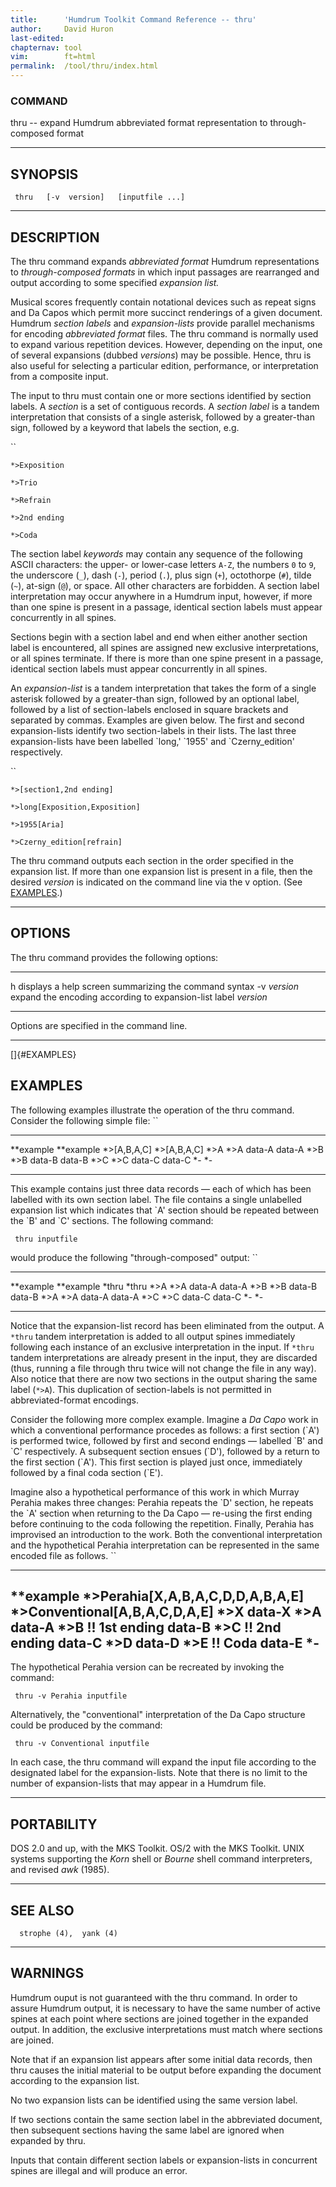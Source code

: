 ```yaml
---
title:		'Humdrum Toolkit Command Reference -- thru'
author:		David Huron
last-edited:
chapternav:	tool
vim:		ft=html
permalink:	/tool/thru/index.html
---
```


### COMMAND

<span class="tool">thru</span> -- expand Humdrum abbreviated format representation to
through-composed format

------------------------------------------------------------------------

## SYNOPSIS ##

` thru   [-v  version]   [inputfile ...]`

------------------------------------------------------------------------

## DESCRIPTION ##

The <span class="tool">thru</span> command expands *abbreviated format* Humdrum
representations to *through-composed formats* in which input passages
are rearranged and output according to some specified *expansion list.*

Musical scores frequently contain notational devices such as repeat
signs and Da Capos which permit more succinct renderings of a given
document. Humdrum *section labels* and *expansion-lists* provide
parallel mechanisms for encoding *abbreviated format* files. The
<span class="tool">thru</span> command is normally used to expand various repetition devices.
However, depending on the input, one of several expansions (dubbed
*versions*) may be possible. Hence, <span class="tool">thru</span> is also useful for
selecting a particular edition, performance, or interpretation from a
composite input.

The input to <span class="tool">thru</span> must contain one or more sections identified by
section labels. A *section* is a set of contiguous records. A *section
label* is a tandem interpretation that consists of a single asterisk,
followed by a greater-than sign, followed by a keyword that labels the
section, e.g.

``

`*>Exposition`

`*>Trio`

`*>Refrain`

`*>2nd ending`

`*>Coda `

The section label *keywords* may contain any sequence of the following
ASCII characters: the upper- or lower-case letters `A-Z`, the numbers
`0` to `9`, the underscore (`_`), dash (`-`), period (`.`), plus sign
(`+`), octothorpe (`#`), tilde (`~`), at-sign (`@`), or space. All other
characters are forbidden. A section label interpretation may occur
anywhere in a Humdrum input, however, if more than one spine is present
in a passage, identical section labels must appear concurrently in all
spines.

Sections begin with a section label and end when either another section
label is encountered, all spines are assigned new exclusive
interpretations, or all spines terminate. If there is more than one
spine present in a passage, identical section labels must appear
concurrently in all spines.

An *expansion-list* is a tandem interpretation that takes the form of a
single asterisk followed by a greater-than sign, followed by an optional
label, followed by a list of section-labels enclosed in square brackets
and separated by commas. Examples are given below. The first and second
expansion-lists identify two section-labels in their lists. The last
three expansion-lists have been labelled \`long,\' \`1955\' and
\`Czerny\_edition\' respectively.

``

`*>[section1,2nd ending]`

`*>long[Exposition,Exposition]`

`*>1955[Aria]`

`*>Czerny_edition[refrain] `

The <span class="tool">thru</span> command outputs each section in the order specified in the
expansion list. If more than one expansion list is present in a file,
then the desired *version* is indicated on the command line via the
<span class="option">v</span> option. (See [EXAMPLES](#EXAMPLES).)

------------------------------------------------------------------------

## OPTIONS ##

The <span class="tool">thru</span> command provides the following options:

-------------- -----------------------------------------------------------------
<span class="option">h</span>         displays a help screen summarizing the command syntax
-v *version*   expand the encoding according to expansion-list label *version*
-------------- -----------------------------------------------------------------

Options are specified in the command line.

------------------------------------------------------------------------

[]{#EXAMPLES}

## EXAMPLES ##

The following examples illustrate the operation of the <span class="tool">thru</span> command.
Consider the following simple file: ``

----------------- -----------------
\*\*example       \*\*example
\*\>\[A,B,A,C\]   \*\>\[A,B,A,C\]
\*\>A             \*\>A
data-A            data-A
\*\>B             \*\>B
data-B            data-B
\*\>C             \*\>C
data-C            data-C
\*-               \*-
----------------- -----------------

This example contains just three data records &mdash; each of which has been
labelled with its own section label. The file contains a single
unlabelled expansion list which indicates that \`A\' section should be
repeated between the \`B\' and \`C\' sections. The following command:

` thru inputfile`

would produce the following \"through-composed\" output: ``

------------- -------------
\*\*example   \*\*example
\*thru        \*thru
\*\>A         \*\>A
data-A        data-A
\*\>B         \*\>B
data-B        data-B
\*\>A         \*\>A
data-A        data-A
\*\>C         \*\>C
data-C        data-C
\*-           \*-
------------- -------------

Notice that the expansion-list record has been eliminated from the
output. A `*thru` tandem interpretation is added to all output spines
immediately following each instance of an exclusive interpretation in
the input. If `*thru` tandem interpretations are already present in the
input, they are discarded (thus, running a file through <span class="tool">thru</span> twice
will not change the file in any way). Also notice that there are now two
sections in the output sharing the same label (`*>A`). This duplication
of section-labels is not permitted in abbreviated-format encodings.

Consider the following more complex example. Imagine a *Da Capo* work in
which a conventional performance procedes as follows: a first section
(\`A\') is performed twice, followed by first and second endings &mdash;
labelled \`B\' and \`C\' respectively. A subsequent section ensues
(\`D\'), followed by a return to the first section (\`A\'). This first
section is played just once, immediately followed by a final coda
section (\`E\').

Imagine also a hypothetical performance of this work in which Murray
Perahia makes three changes: Perahia repeats the \`D\' section, he
repeats the \`A\' section when returning to the Da Capo &mdash; re-using the
first ending before continuing to the coda following the repetition.
Finally, Perahia has improvised an introduction to the work. Both the
conventional interpretation and the hypothetical Perahia interpretation
can be represented in the same encoded file as follows. ``

--------------------------------------
\*\*example
\*\>Perahia\[X,A,B,A,C,D,D,A,B,A,E\]
\*\>Conventional\[A,B,A,C,D,A,E\]
\*\>X
data-X
\*\>A
data-A
\*\>B
!! 1st ending
data-B
\*\>C
!! 2nd ending
data-C
\*\>D
data-D
\*\>E
!! Coda
data-E
\*-
--------------------------------------

The hypothetical Perahia version can be recreated by invoking the
command:

` thru -v Perahia inputfile`

Alternatively, the \"conventional\" interpretation of the Da Capo
structure could be produced by the command:

` thru -v Conventional inputfile`

In each case, the <span class="tool">thru</span> command will expand the input file according
to the designated label for the expansion-lists. Note that there is no
limit to the number of expansion-lists that may appear in a Humdrum
file.

------------------------------------------------------------------------

## PORTABILITY ##

DOS 2.0 and up, with the MKS Toolkit. OS/2 with the MKS Toolkit. UNIX
systems supporting the *Korn* shell or *Bourne* shell command
interpreters, and revised *awk* (1985).

------------------------------------------------------------------------

## SEE ALSO ##

`  strophe (4),  yank (4)`

------------------------------------------------------------------------

## WARNINGS ##

Humdrum ouput is not guaranteed with the <span class="tool">thru</span> command. In order to
assure Humdrum output, it is necessary to have the same number of active
spines at each point where sections are joined together in the expanded
output. In addition, the exclusive interpretations must match where
sections are joined.

Note that if an expansion list appears after some initial data records,
then <span class="tool">thru</span> causes the initial material to be output before expanding
the document according to the expansion list.

No two expansion lists can be identified using the same version label.

If two sections contain the same section label in the abbreviated
document, then subsequent sections having the same label are ignored
when expanded by <span class="tool">thru</span>.

Inputs that contain different section labels or expansion-lists in
concurrent spines are illegal and will produce an error.



